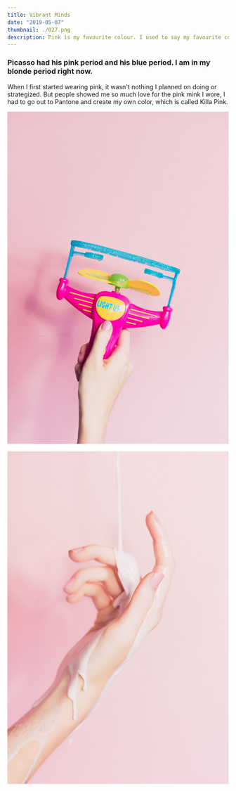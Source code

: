 ```yaml
---
title: Vibrant Minds
date: "2019-05-07"
thumbnail: ./027.png
description: Pink is my favourite colour. I used to say my favourite colour was black to be cool, but it is pink - all shades of pink. If I have an accessory, it is probably pink.
---
```


### Picasso had his pink period and his blue period. I am in my blonde period right now.

When I first started wearing pink, it wasn't nothing I planned on doing or strategized. But people showed me so much love for the pink mink I wore, I had to go out to Pantone and create my own color, which is called Killa Pink.

![Don't stop](ian-dooley-298771-unsplash-1.jpg)

![Don't stop](ian-dooley-298780-unsplash-1.jpg)
